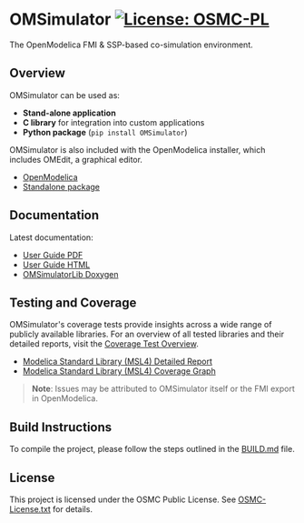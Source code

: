 # OMSimulator [![License: OSMC-PL](https://img.shields.io/badge/license-OSMC--PL-lightgrey.svg)](OSMC-License.txt)

The OpenModelica FMI & SSP-based co-simulation environment.

## Overview

OMSimulator can be used as:

- **Stand-alone application**
- **C library** for integration into custom applications
- **Python package** (`pip install OMSimulator`)

OMSimulator is also included with the OpenModelica installer, which includes OMEdit, a graphical editor.

* [OpenModelica](https://openmodelica.org/)
* [Standalone package](https://build.openmodelica.org/omsimulator/)

## Documentation

Latest documentation:

- [User Guide PDF](https://openmodelica.org/doc/OMSimulator/master/OMSimulator/UsersGuide/pdf/OMSimulator.pdf)
- [User Guide HTML](https://openmodelica.org/doc/OMSimulator/master/OMSimulator/UsersGuide/html/)
- [OMSimulatorLib Doxygen](https://openmodelica.org/doc/OMSimulator/master/OMSimulator/doxygen/html/index.html)

## Testing and Coverage

OMSimulator's coverage tests provide insights across a wide range of publicly available libraries. For an overview of all tested libraries and their detailed reports, visit the [Coverage Test Overview](https://libraries.openmodelica.org/branches/master-fmi/).

- [Modelica Standard Library (MSL4) Detailed Report](https://libraries.openmodelica.org/branches/master-fmi/Modelica_4.0.0/Modelica_4.0.0.html)
- [Modelica Standard Library (MSL4) Coverage Graph](https://libraries.openmodelica.org/branches/history/master-fmi/Modelica_4.0.0-recent.svg)

> **Note**: Issues may be attributed to OMSimulator itself or the FMI export in OpenModelica.

## Build Instructions

To compile the project, please follow the steps outlined in the [BUILD.md](BUILD.md) file.

## License

This project is licensed under the OSMC Public License. See [OSMC-License.txt](OSMC-License.txt) for details.
